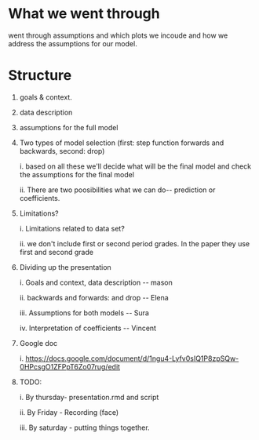# What we went through
went through assumptions and which plots we incoude and how we address the assumptions for our model. 

# Structure
1. goals & context. 

2. data description

3. assumptions for the full model

4. Two types of model selection (first: step function forwards and backwards, second: drop)

    i. based on all these we'll decide what will be the final model and check the assumptions for the final model

    ii. There are two poosibilities what we can do-- prediction or coefficients. 

5. Limitations?

    i. Limitations related to data set?

	ii. we don't include first or second period grades. In the paper they use first and second grade

6. Dividing up the presentation

    i. Goals and context, data description -- mason

	ii. backwards and forwards: and drop -- Elena

	iii. Assumptions for both models -- Sura

	iv. Interpretation of coefficients -- Vincent


7. Google doc 

    i. https://docs.google.com/document/d/1ngu4-Lyfv0sIQ1P8zpSQw-0HPcsgO1ZFPpT6Zo07rug/edit

8. TODO: 

     i. By thursday- presentation.rmd and script

	 ii. By Friday - Recording (face) 

	 iii. By saturday - putting things together. 

